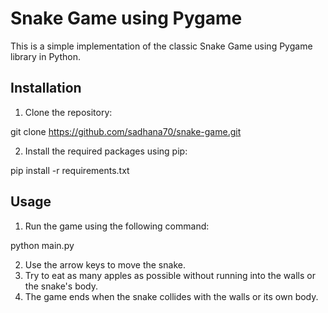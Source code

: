 # Snake Game using Pygame

This is a simple implementation of the classic Snake Game using Pygame library in Python.

## Installation

1. Clone the repository:

git clone https://github.com/sadhana70/snake-game.git

2. Install the required packages using pip:

pip install -r requirements.txt

## Usage

1. Run the game using the following command:

python main.py

2. Use the arrow keys to move the snake.
3. Try to eat as many apples as possible without running into the walls or the snake's body.
4. The game ends when the snake collides with the walls or its own body.
